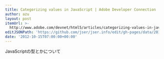 ```yaml
---
title: Categorizing values in JavaScript | Adobe Developer Connection
author: azu
layout: post
itemUrl: >-
  http://www.adobe.com/devnet/html5/articles/categorizing-values-in-javascript.html
editJSONPath: 'https://github.com/jser/jser.info/edit/gh-pages/data/2012/10/index.json'
date: '2012-10-15T07:00:00+00:00'
---
```

JavaScriptの型とかについて
